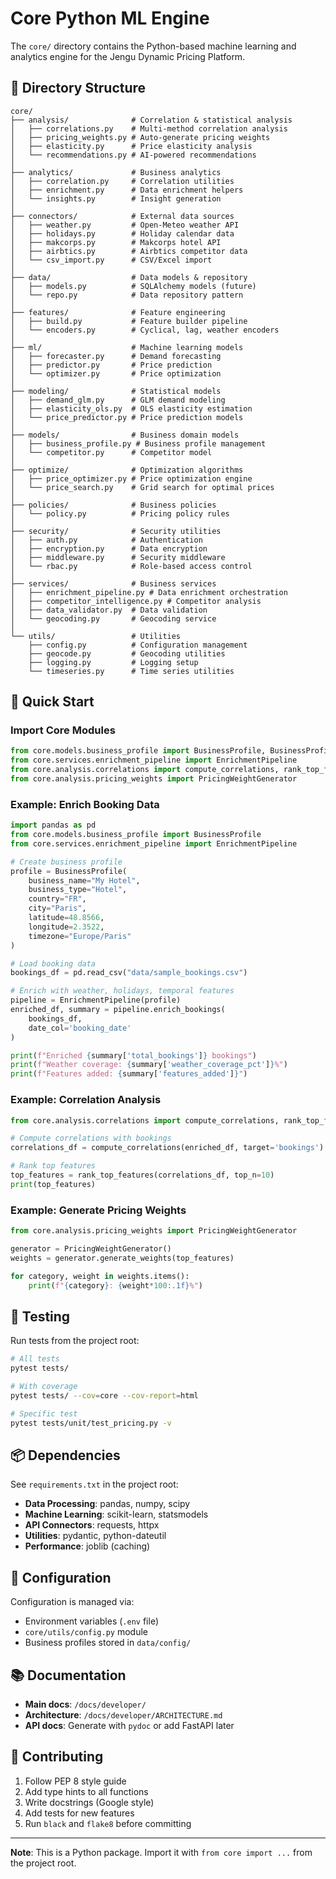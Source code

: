 # Core Python ML Engine

The `core/` directory contains the Python-based machine learning and analytics engine for the Jengu Dynamic Pricing Platform.

## 📂 Directory Structure

```
core/
├── analysis/              # Correlation & statistical analysis
│   ├── correlations.py    # Multi-method correlation analysis
│   ├── pricing_weights.py # Auto-generate pricing weights
│   ├── elasticity.py      # Price elasticity analysis
│   └── recommendations.py # AI-powered recommendations
│
├── analytics/             # Business analytics
│   ├── correlation.py     # Correlation utilities
│   ├── enrichment.py      # Data enrichment helpers
│   └── insights.py        # Insight generation
│
├── connectors/            # External data sources
│   ├── weather.py         # Open-Meteo weather API
│   ├── holidays.py        # Holiday calendar data
│   ├── makcorps.py        # Makcorps hotel API
│   ├── airbtics.py        # Airbtics competitor data
│   └── csv_import.py      # CSV/Excel import
│
├── data/                  # Data models & repository
│   ├── models.py          # SQLAlchemy models (future)
│   └── repo.py            # Data repository pattern
│
├── features/              # Feature engineering
│   ├── build.py           # Feature builder pipeline
│   └── encoders.py        # Cyclical, lag, weather encoders
│
├── ml/                    # Machine learning models
│   ├── forecaster.py      # Demand forecasting
│   ├── predictor.py       # Price prediction
│   └── optimizer.py       # Price optimization
│
├── modeling/              # Statistical models
│   ├── demand_glm.py      # GLM demand modeling
│   ├── elasticity_ols.py  # OLS elasticity estimation
│   └── price_predictor.py # Price prediction models
│
├── models/                # Business domain models
│   ├── business_profile.py # Business profile management
│   └── competitor.py      # Competitor model
│
├── optimize/              # Optimization algorithms
│   ├── price_optimizer.py # Price optimization engine
│   └── price_search.py    # Grid search for optimal prices
│
├── policies/              # Business policies
│   └── policy.py          # Pricing policy rules
│
├── security/              # Security utilities
│   ├── auth.py            # Authentication
│   ├── encryption.py      # Data encryption
│   ├── middleware.py      # Security middleware
│   └── rbac.py            # Role-based access control
│
├── services/              # Business services
│   ├── enrichment_pipeline.py # Data enrichment orchestration
│   ├── competitor_intelligence.py # Competitor analysis
│   ├── data_validator.py  # Data validation
│   └── geocoding.py       # Geocoding service
│
└── utils/                 # Utilities
    ├── config.py          # Configuration management
    ├── geocode.py         # Geocoding utilities
    ├── logging.py         # Logging setup
    └── timeseries.py      # Time series utilities
```

## 🚀 Quick Start

### Import Core Modules

```python
from core.models.business_profile import BusinessProfile, BusinessProfileManager
from core.services.enrichment_pipeline import EnrichmentPipeline
from core.analysis.correlations import compute_correlations, rank_top_features
from core.analysis.pricing_weights import PricingWeightGenerator
```

### Example: Enrich Booking Data

```python
import pandas as pd
from core.models.business_profile import BusinessProfile
from core.services.enrichment_pipeline import EnrichmentPipeline

# Create business profile
profile = BusinessProfile(
    business_name="My Hotel",
    business_type="Hotel",
    country="FR",
    city="Paris",
    latitude=48.8566,
    longitude=2.3522,
    timezone="Europe/Paris"
)

# Load booking data
bookings_df = pd.read_csv("data/sample_bookings.csv")

# Enrich with weather, holidays, temporal features
pipeline = EnrichmentPipeline(profile)
enriched_df, summary = pipeline.enrich_bookings(
    bookings_df,
    date_col='booking_date'
)

print(f"Enriched {summary['total_bookings']} bookings")
print(f"Weather coverage: {summary['weather_coverage_pct']}%")
print(f"Features added: {summary['features_added']}")
```

### Example: Correlation Analysis

```python
from core.analysis.correlations import compute_correlations, rank_top_features

# Compute correlations with bookings
correlations_df = compute_correlations(enriched_df, target='bookings')

# Rank top features
top_features = rank_top_features(correlations_df, top_n=10)
print(top_features)
```

### Example: Generate Pricing Weights

```python
from core.analysis.pricing_weights import PricingWeightGenerator

generator = PricingWeightGenerator()
weights = generator.generate_weights(top_features)

for category, weight in weights.items():
    print(f"{category}: {weight*100:.1f}%")
```

## 🧪 Testing

Run tests from the project root:

```bash
# All tests
pytest tests/

# With coverage
pytest tests/ --cov=core --cov-report=html

# Specific test
pytest tests/unit/test_pricing.py -v
```

## 📦 Dependencies

See `requirements.txt` in the project root:

- **Data Processing**: pandas, numpy, scipy
- **Machine Learning**: scikit-learn, statsmodels
- **API Connectors**: requests, httpx
- **Utilities**: pydantic, python-dateutil
- **Performance**: joblib (caching)

## 🔧 Configuration

Configuration is managed via:
- Environment variables (`.env` file)
- `core/utils/config.py` module
- Business profiles stored in `data/config/`

## 📚 Documentation

- **Main docs**: `/docs/developer/`
- **Architecture**: `/docs/developer/ARCHITECTURE.md`
- **API docs**: Generate with `pydoc` or add FastAPI later

## 🤝 Contributing

1. Follow PEP 8 style guide
2. Add type hints to all functions
3. Write docstrings (Google style)
4. Add tests for new features
5. Run `black` and `flake8` before committing

---

**Note**: This is a Python package. Import it with `from core import ...` from the project root.
